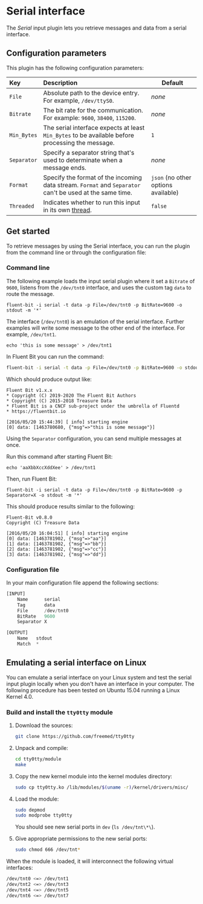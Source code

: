 # Serial interface

The _Serial_ input plugin lets you retrieve messages and data from a serial interface.

## Configuration parameters

This plugin has the following configuration parameters:

| Key | Description | Default |
| :--- | :--- | ---------|
| `File` | Absolute path to the device entry. For example, `/dev/ttyS0`. | _none_ |
| `Bitrate` | The bit rate for the communication. For example: `9600`, `38400`, `115200`. | _none_ |
| `Min_Bytes` | The serial interface expects at least `Min_Bytes` to be available before processing the message. | `1` |
| `Separator` | Specify a separator string that's used to determinate when a message ends. | _none_ |
| `Format` | Specify the format of the incoming data stream. `Format` and `Separator` can't be used at the same time. | `json` (no other options available) |
| `Threaded` | Indicates whether to run this input in its own [thread](../../administration/multithreading.md#inputs). | `false` |

## Get started

To retrieve messages by using the Serial interface, you can run the plugin from the command line or through the configuration file:

### Command line

The following example loads the input serial plugin where it set a `Bitrate` of `9600`, listens from the `/dev/tnt0` interface, and uses the custom tag `data` to route the message.

```shell
fluent-bit -i serial -t data -p File=/dev/tnt0 -p BitRate=9600 -o stdout -m '*'
```

The interface (`/dev/tnt0`) is an emulation of the serial interface. Further examples will write some message to the other end of the interface. For example, `/dev/tnt1`.

```shell
echo 'this is some message' > /dev/tnt1
```

In Fluent Bit you can run the command:

```bash
fluent-bit -i serial -t data -p File=/dev/tnt0 -p BitRate=9600 -o stdout -m '*'
```

Which should produce output like:

```text
Fluent Bit v1.x.x
* Copyright (C) 2019-2020 The Fluent Bit Authors
* Copyright (C) 2015-2018 Treasure Data
* Fluent Bit is a CNCF sub-project under the umbrella of Fluentd
* https://fluentbit.io

[2016/05/20 15:44:39] [ info] starting engine
[0] data: [1463780680, {"msg"=>"this is some message"}]
```

Using the `Separator` configuration, you can send multiple messages at once.

Run this command after starting Fluent Bit:

```shell
echo 'aaXbbXccXddXee' > /dev/tnt1
```

Then, run Fluent Bit:

```shell
fluent-bit -i serial -t data -p File=/dev/tnt0 -p BitRate=9600 -p Separator=X -o stdout -m '*'
```

This should produce results similar to the following:

```text
Fluent-Bit v0.8.0
Copyright (C) Treasure Data

[2016/05/20 16:04:51] [ info] starting engine
[0] data: [1463781902, {"msg"=>"aa"}]
[1] data: [1463781902, {"msg"=>"bb"}]
[2] data: [1463781902, {"msg"=>"cc"}]
[3] data: [1463781902, {"msg"=>"dd"}]
```

### Configuration file

In your main configuration file append the following sections:

```python
[INPUT]
    Name      serial
    Tag       data
    File      /dev/tnt0
    BitRate   9600
    Separator X

[OUTPUT]
    Name   stdout
    Match  *
```

## Emulating a serial interface on Linux

You can emulate a serial interface on your Linux system and test the serial input plugin locally when you don't have an interface in your computer. The following procedure has been tested on Ubuntu 15.04 running a Linux Kernel 4.0.

### Build and install the `tty0tty` module

1. Download the sources:

   ```bash
   git clone https://github.com/freemed/tty0tty
   ```

1. Unpack and compile:

   ```bash
   cd tty0tty/module
   make
   ```

1. Copy the new kernel module into the kernel modules directory:

   ```bash
   sudo cp tty0tty.ko /lib/modules/$(uname -r)/kernel/drivers/misc/
   ```

1. Load the module:

   ```bash
   sudo depmod
   sudo modprobe tty0tty
   ```

   You should see new serial ports in `dev` (`ls /dev/tnt\*\`).

1. Give appropriate permissions to the new serial ports:

   ```bash
   sudo chmod 666 /dev/tnt*
   ```

When the module is loaded, it will interconnect the following virtual interfaces:

```bash
/dev/tnt0 <=> /dev/tnt1
/dev/tnt2 <=> /dev/tnt3
/dev/tnt4 <=> /dev/tnt5
/dev/tnt6 <=> /dev/tnt7
```
